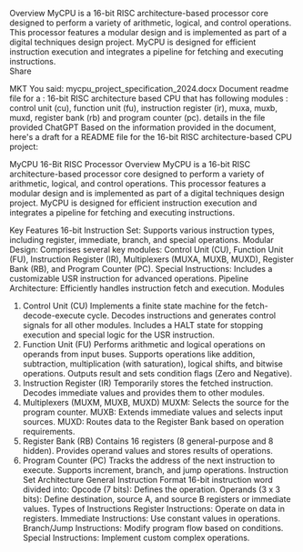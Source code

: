 Overview 
MyCPU is a 16-bit RISC architecture-based processor core designed to perform a variety of arithmetic, logical, and control operations. This processor features a modular design and is implemented as part of a digital techniques design project. MyCPU is designed for efficient instruction execution and integrates a pipeline for fetching and executing instructions.  
Share

MKT
You said:
mycpu_project_specification_2024.docx
Document
readme file for a : 16-bit RISC architecture based CPU that has following modules :
control unit (cu), function unit (fu), instruction register (ir), muxa, muxb, muxd, register bank (rb) and program counter (pc). details in the file provided 
ChatGPT
Based on the information provided in the document, here's a draft for a README file for the 16-bit RISC architecture-based CPU project:

MyCPU 16-Bit RISC Processor
Overview
MyCPU is a 16-bit RISC architecture-based processor core designed to perform a variety of arithmetic, logical, and control operations. This processor features a modular design and is implemented as part of a digital techniques design project. MyCPU is designed for efficient instruction execution and integrates a pipeline for fetching and executing instructions.

Key Features
16-bit Instruction Set: Supports various instruction types, including register, immediate, branch, and special operations.
Modular Design: Comprises several key modules: Control Unit (CU), Function Unit (FU), Instruction Register (IR), Multiplexers (MUXA, MUXB, MUXD), Register Bank (RB), and Program Counter (PC).
Special Instructions: Includes a customizable USR instruction for advanced operations.
Pipeline Architecture: Efficiently handles instruction fetch and execution.
Modules
1. Control Unit (CU)
Implements a finite state machine for the fetch-decode-execute cycle.
Decodes instructions and generates control signals for all other modules.
Includes a HALT state for stopping execution and special logic for the USR instruction.
2. Function Unit (FU)
Performs arithmetic and logical operations on operands from input buses.
Supports operations like addition, subtraction, multiplication (with saturation), logical shifts, and bitwise operations.
Outputs result and sets condition flags (Zero and Negative).
3. Instruction Register (IR)
Temporarily stores the fetched instruction.
Decodes immediate values and provides them to other modules.
4. Multiplexers (MUXM, MUXB, MUXD)
MUXM: Selects the source for the program counter.
MUXB: Extends immediate values and selects input sources.
MUXD: Routes data to the Register Bank based on operation requirements.
5. Register Bank (RB)
Contains 16 registers (8 general-purpose and 8 hidden).
Provides operand values and stores results of operations.
6. Program Counter (PC)
Tracks the address of the next instruction to execute.
Supports increment, branch, and jump operations.
Instruction Set Architecture
General Instruction Format
16-bit instruction word divided into:
Opcode (7 bits): Defines the operation.
Operands (3 x 3 bits): Define destination, source A, and source B registers or immediate values.
Types of Instructions
Register Instructions: Operate on data in registers.
Immediate Instructions: Use constant values in operations.
Branch/Jump Instructions: Modify program flow based on conditions.
Special Instructions: Implement custom complex operations.
